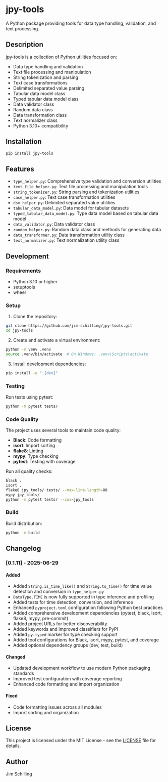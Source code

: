 # jpy-tools

A Python package providing tools for data type handling, validation, and text processing.

## Description

jpy-tools is a collection of Python utilities focused on:
- Data type handling and validation
- Text file processing and manipulation
- String tokenization and parsing
- Text case transformations
- Delimited separated value parsing
- Tabular data model class
- Typed tabular data model class
- Data validator class
- Random data class
- Data transformation class
- Text normalizer class
- Python 3.10+ compatibility

## Installation

```bash
pip install jpy-tools
```

## Features

- `type_helper.py`: Comprehensive type validation and conversion utilities
- `text_file_helper.py`: Text file processing and manipulation tools
- `string_tokenizer.py`: String parsing and tokenization utilities
- `case_helper.py`: Text case transformation utilities
- `dsv_helper.py`: Delimited separated value utilities
- `tabular_data_model.py`: Data model for tabular datasets
- `typed_tabular_data_model.py`: Type data model based on tabular data model
- `data_validator.py`: Data validator class
- `random_helper.py`: Random data class and methods for generating data
- `data_transformer.py`: Data transformation utility class
- `text_normalizer.py`: Text normalization utility class

## Development

### Requirements

- Python 3.10 or higher
- setuptools
- wheel

### Setup

1. Clone the repository:
```bash
git clone https://github.com/jim-schilling/jpy-tools.git
cd jpy-tools
```

2. Create and activate a virtual environment:
```bash
python -m venv .venv
source .venv/bin/activate  # On Windows: .venv\Scripts\activate
```

3. Install development dependencies:
```bash
pip install -e ".[dev]"
```

### Testing

Run tests using pytest:
```bash
python -m pytest tests/
```

### Code Quality

The project uses several tools to maintain code quality:

- **Black**: Code formatting
- **isort**: Import sorting
- **flake8**: Linting
- **mypy**: Type checking
- **pytest**: Testing with coverage

Run all quality checks:
```bash
black .
isort .
flake8 jpy_tools/ tests/ --max-line-length=88
mypy jpy_tools/
python -m pytest tests/ --cov=jpy_tools
```

### Build

Build distribution:
```bash
python -m build
```

## Changelog

### [0.1.11] - 2025-06-29

#### Added
- Added `String.is_time_like()` and `String.to_time()` for time value detection and conversion in `type_helper.py`
- `DataType.TIME` is now fully supported in type inference and profiling
- Added tests for time detection, conversion, and inference
- Enhanced `pyproject.toml` configuration following Python best practices
- Added comprehensive development dependencies (pytest, black, isort, flake8, mypy, pre-commit)
- Added project URLs for better discoverability
- Added keywords and improved classifiers for PyPI
- Added `py.typed` marker for type checking support
- Added tool configurations for Black, isort, mypy, pytest, and coverage
- Added optional dependency groups (dev, test, build)

#### Changed
- Updated development workflow to use modern Python packaging standards
- Improved test configuration with coverage reporting
- Enhanced code formatting and import organization

#### Fixed
- Code formatting issues across all modules
- Import sorting and organization

## License

This project is licensed under the MIT License - see the [LICENSE](LICENSE) file for details.

## Author

Jim Schilling
